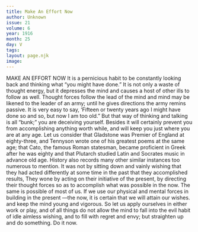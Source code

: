 ```yaml
---
title: Make An Effort Now
author: Unknown
issue: 21
volume: 6
year: 1916
month: 25
day: V
tags:
layout: page.njk
image:
---
```

MAKE AN EFFORT NOW       It is a pernicious habit to be constantly looking back and thinking what “you might have done.” It is not only a waste of thought energy, but it depresses the mind and causes a host of other ills to follow as well. Thought forces follow the lead of the mind and mind may be likened to the leader of an army; until he gives directions the army remins passive.       It is very easy to say, ‘Fifteen or twenty years ago I might have done so and so, but now I am too old.” But that way of thinking and talking is all “bunk;” you are deceiving yourself. Besides it will certainly prevent you from accomplishing anything worth while, and will keep you just where you are at any age.       Let us consider that Gladstone was Premier of England at eighty-three, and Tennyson wrote one of his greatest poems at the same age; that Cato, the famous Roman statesman, became proficient in Greek after he was eighty and that Plutarch studied Latin and Socrates music in advance old age. History also records       many other similar instances too numerous to mention.        It was not by sitting down and vainly wishing that they had acted differently at some time in the past that they accomplished results, They wone by acting on their initiative of the present, by directing their thought forces so as to accomplish what was possible in the now.       The same is possible of most of us. If we use our physical and mental forces in building in the present —the now, it is certain that we will attain our wishes. and keep the mind young and vigorous.       So let us apply ourselves in either work or play, and of all things do not allow the mind to fall into the evil habit of idle aimless wishing, and to fill with regret and envy; but straighten up and do something.       Do it now.    


